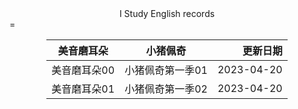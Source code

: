 <div style="text-align: center;">I Study English records</div>
=

<div style="width: auto;display: table;margin-left: auto;margin-right: auto">

|美音磨耳朵                         |小猪佩奇                         |更新日期        |
|----------------------------------|:-------------------------------:|--------------:|
| 美音磨耳朵00 |  小猪佩奇第一季01  | 2023-04-20 |
| 美音磨耳朵01 |  小猪佩奇第一季02  | 2023-04-20 |


</div>


